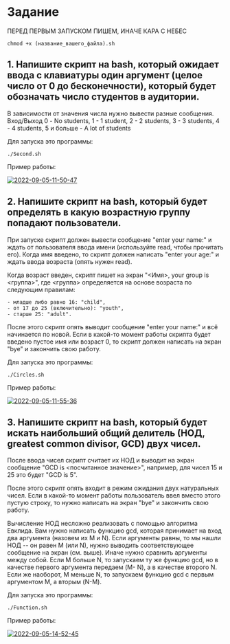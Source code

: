 # Задание

ПЕРЕД ПЕРВЫМ ЗАПУСКОМ ПИШЕМ, ИНАЧЕ КАРА С НЕБЕС
```
chmod +x (название_вашего_файла).sh
```

## 1. Напишите скрипт на bash, который ожидает ввода с клавиатуры один аргумент (целое число от 0 до бесконечности), который будет обозначать число студентов в аудитории.

В зависимости от значения числа нужно вывести разные сообщения. Вход/Выход 0 - No students, 1 - 1 student, 2 - 2 students, 3 - 3 students, 4 - 4 students, 5 и больше - A lot of students

Для запуска это программы: 
```
./Second.sh
```

Пример работы:

<a href="https://ibb.co/30FjnvM"><img src="https://i.ibb.co/9q417hV/2022-09-05-11-50-47.png" alt="2022-09-05-11-50-47" border="0"></a>

## 2. Напишите скрипт на bash, который будет определять в какую возрастную группу попадают пользователи. 
При запуске скрипт должен вывести сообщение "enter your name:" и ждать от пользователя ввода имени (используйте read, чтобы прочитать его). Когда имя введено, то скрипт должен написать "enter your age:" и ждать ввода возраста (опять нужен read). 

Когда возраст введен, скрипт пишет на экран "<Имя>, your group is <группа>", где <группа> определяется на основе возраста по следующим правилам:
```
- младше либо равно 16: "child", 
- от 17 до 25 (включительно): "youth", 
- старше 25: "adult". 
```

После этого скрипт опять выводит сообщение "enter your name:" и всё начинается по новой. Если в какой-то момент работы скрипта будет введено пустое имя или возраст 0, то скрипт должен написать на экран "bye" и закончить свою работу.

Для запуска это программы: 
```
./Circles.sh
```

Пример работы:

<a href="https://imgbb.com/"><img src="https://i.ibb.co/Mc3qPtM/2022-09-05-11-55-36.png" alt="2022-09-05-11-55-36" border="0"></a>

## 3. Напишите скрипт на bash, который будет искать наибольший общий делитель (НОД, greatest common divisor, GCD) двух чисел. 

После ввода чисел скрипт считает их НОД и выводит на экран сообщение "GCD is <посчитанное значение>", например, для чисел 15 и 25 это будет "GCD is 5". 

После этого скрипт опять входит в режим ожидания двух натуральных чисел. Если в какой-то момент работы пользователь ввел вместо этого пустую строку, то нужно написать на экран "bye" и закончить свою работу. 

Вычисление НОД несложно реализовать с помощью алгоритма Евклида. Вам нужно написать функцию gcd, которая принимает на вход два аргумента (назовем их M и N). Если аргументы равны, то мы нашли НОД -- он равен M (или N), нужно выводить соответствующее сообщение на экран (см. выше). Иначе нужно сравнить аргументы между собой. Если M больше N, то запускаем ту же функцию gcd, но в качестве первого аргумента передаем (M- N), а в качестве второго N. Если же наоборот, M меньше N, то запускаем функцию gcd с первым аргументом M, а вторым (N-M).

Для запуска это программы: 
```
./Function.sh
```

Пример работы:

<a href="https://ibb.co/kmgm9yV"><img src="https://i.ibb.co/hYRYZMx/2022-09-05-14-52-45.png" alt="2022-09-05-14-52-45" border="0"></a>
